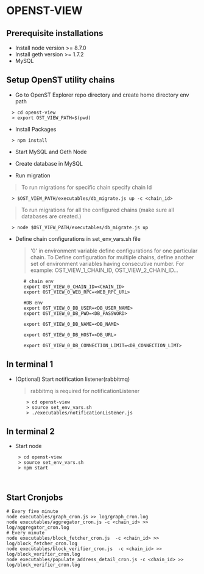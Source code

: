 OPENST-VIEW
============

## Prerequisite installations 

* Install node version >= 8.7.0
* Install geth version >= 1.7.2
* MySQL

## Setup OpenST utility chains 

* Go to OpenST Explorer repo directory and create home directory env path
```
  > cd openst-view
  > export OST_VIEW_PATH=$(pwd)
```

* Install Packages
```
  > npm install
```

* Start MySQL and Geth Node

* Create database in MySQL

 * Run migration
  > To run migrations for specific chain specify chain Id
  ```
    > $OST_VIEW_PATH/executables/db_migrate.js up -c <chain_id>
  ```
  > To run migrations for all the configured chains (make sure all databases are created.)
  ```
    > node $OST_VIEW_PATH/executables/db_migrate.js up
  ```

* Define chain configurations in set_env_vars.sh file
  > '0' in environment variable define configurations for one particular chain.
  > To Define configuration for multiple chains, define another set of environment
    variables having consecutive number.
    For example: OST_VIEW_1_CHAIN_ID, OST_VIEW_2_CHAIN_ID...

  ```
     # chain env
     export OST_VIEW_0_CHAIN_ID=<CHAIN_ID>
     export OST_VIEW_0_WEB_RPC=<WEB_RPC_URL>

     #DB env
     export OST_VIEW_0_DB_USER=<DB_USER_NAME>
     export OST_VIEW_0_DB_PWD=<DB_PASSWORD>

     export OST_VIEW_0_DB_NAME=<DB_NAME>

     export OST_VIEW_0_DB_HOST=<DB_URL>

     export OST_VIEW_0_DB_CONNECTION_LIMIT=<DB_CONNECTION_LIMT>
  ```

## In terminal 1
   * (Optional) Start notification listener(rabbitmq)
       > rabbitmq is required for notificationListener
       ```
           > cd openst-view
           > source set_env_vars.sh
           > ./executables/notificationListener.js
       ```

## In terminal 2
* Start node
  
    ```
     > cd openst-view
     > source set_env_vars.sh
     > npm start
     
     
## Start Cronjobs
```base
# Every five minute
node executables/graph_cron.js >> log/graph_cron.log
node executables/aggregator_cron.js -c <chain_id> >> log/aggregator_cron.log
# Every minute
node executables/block_fetcher_cron.js  -c <chain_id> >> log/block_fetcher_cron.log
node executables/block_verifier_cron.js  -c <chain_id> >> log/block_verifier_cron.log
node executables/populate_address_detail_cron.js -c <chain_id> >> log/block_verifier_cron.log
```     